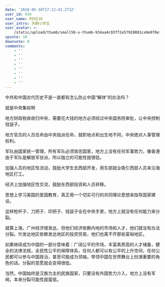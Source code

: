 ```yaml
---
date: '2018-05-18T17:12:42.271Z'
user_id: 934
user_name: MIKE10
user_intro: 天朝小学生
user_avatar: >-
    /static/upload/thumb/small50-u-thumb-934aa4c93ff2e57928881ca9e0f0e1084271ec234a7.png
upvote: 10
downvote: 0
comments:
    - ''
    - ''
    - ''
    - ''
    - ''
    - ''
    - ''
    - ''
---
```


中共和中国古代历史不是一直都有怎么防止中国“解体”的办法吗？

就是中央集权啊

地方财政税收收归中央，需要花大钱的地方必须经过中央国务院审批，让中央控制钱袋子。

地方官员的人员任命由中央指派任命，就职地点和出生地不同，中央绝对人事管理权利。

军队由国家统一管理，所有军队必须效忠国家，地方上没有任何军事势力，像香港由于军队是解放军驻派，所以独立的可能性就很低。

加强人员的地区性流动，鼓励大学生去西部开发，用东部就业吸引西部人员来沿海地区打工。

经济上加强地区性交流，鼓励东西部投资和人员转移。

思想上学习美国的爱国教育，真正用一个切实可行的共同理论思想来指导国家建设。

  

这样枪杆子、刀把子、印把子、钱袋子全在中央手里，地方上就没有任何能力来分裂。

就算上海，广州经济很发达，但他们经济依赖内地的市场和人才，他们就没有办法分裂。欠发达地区依赖发达地区的投资贸易，他们也离不开那些富裕地区。

如果继续成为中国的一部分意味着：广阔公平的市场，丰富素质高的人才储备，健全的法律法规，全民性公平的保障体系，任何人都可以有公平的上升空间，任何公民都可以参与中国政治，甚至可能成为领袖，带领中国在世界舞台上扮演重要的角色的话。分裂的意愿就会变得很低。

  

当然，中国始终是汉族为主的民族国家，只要没有外国势力介入，地方上没有军阀，本来分裂可能性就蛮低。
